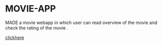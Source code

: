 # MOVIE-APP
MADE a movie webapp in which user can read overview of the movie and check the rating of the movie .

[clickhere](movieratingsssn.netlify.app)
